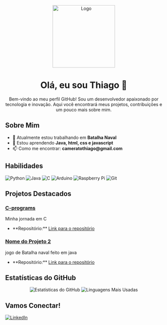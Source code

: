 <!-- HEADER -->
<div align="center">
  <img src="https://your-logo-url.com/logo.png" alt="Logo" width="200" height="200">
  <h1>Olá, eu sou Thiago 👋</h1>
  <p>Bem-vindo ao meu perfil GitHub! Sou um desenvolvedor apaixonado por tecnologia e inovação. Aqui você encontrará meus projetos, contribuições e um pouco mais sobre mim.</p>
</div>

<!-- SOBRE MIM -->
<h2>Sobre Mim</h2>
<ul>
  <li>🔭 Atualmente estou trabalhando em <b>Batalha Naval</b></li>
  <li>🌱 Estou aprendendo <b>Java, html, css e javascript</b></li>
  <li>📫 Como me encontrar: <b>cameratothiago@gmail.com</b></li>
</ul>

<!-- HABILIDADES -->
<h2>Habilidades</h2>
<p align="left">
  <img src="https://img.shields.io/badge/-Python-3776AB?style=flat&logo=python&logoColor=white" alt="Python">
  <img src="https://img.shields.io/badge/-Java-007396?style=flat&logo=java&logoColor=white" alt="Java">
  <img src="https://img.shields.io/badge/-C-A8B9CC?style=flat&logo=c&logoColor=white" alt="C">
  <img src="https://img.shields.io/badge/-Arduino-00979D?style=flat&logo=arduino&logoColor=white" alt="Arduino">
  <img src="https://img.shields.io/badge/-Raspberry%20Pi-A22846?style=flat&logo=raspberry-pi&logoColor=white" alt="Raspberry Pi">
  <img src="https://img.shields.io/badge/-Git-F05032?style=flat&logo=git&logoColor=white" alt="Git">
</p>

<!-- PROJETOS DESTACADOS -->
<h2>Projetos Destacados</h2>

<h3><a href="https://github.com/thiagocamerato757/programs-in-C.git">C-programs</a></h3>
<p>Minha jornada em C</p>
<ul>
  <li>**Repositório:** <a href="https://github.com/thiagocamerato757/programs-in-C.git">Link para o repositório</a></li>
</ul>

<h3><a href="https://github.com/thiagocamerato757/Batalha-Naval.git">Nome do Projeto 2</a></h3>
<p>jogo de Batalha naval feito em java</p>
<ul>
  <li>**Repositório:** <a href="https://github.com/thiagocamerato757/Batalha-Naval.git">Link para o repositório</a></li>
</ul>

<!-- ESTATÍSTICAS DO GITHUB -->
<h2>Estatísticas do GitHub</h2>
<p align="center">
  <img src="https://github-readme-stats.vercel.app/api?username=thiagocamerato757&show_icons=true&theme=radical" alt="Estatísticas do GitHub">
  <img src="https://github-readme-stats.vercel.app/api/top-langs/?username=thiagocamerato757&layout=compact&theme=radical" alt="Linguagens Mais Usadas">
</p>

<!-- CONTATOS -->
<h2>Vamos Conectar!</h2>
<p align="left">
  <a href="https://www.linkedin.com/in/seu-perfil"><img src="https://img.shields.io/badge/-LinkedIn-0A66C2?style=flat&logo=linkedin&logoColor=white" alt="LinkedIn"></a>
</p>
